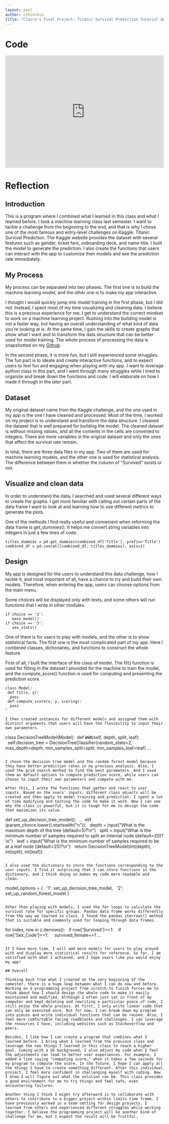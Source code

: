 ```yaml
---
layout: post
author: cchinchia
title: "Claire's Final Project: Titanic Survival Prediction Tutorial App"
---
```


# Code
<iframe src="https://trinket.io/embed/python3/a408bdb9a2" width="100%" height="356" frameborder="0" marginwidth="0" marginheight="0" allowfullscreen></iframe>

# Reflection

## Introduction

This is a program where I combined what I learned in this class and what I learned before. I took a machine learning class last semester. I want to tackle a challenge from the beginning to the end, and that is why I chose one of the most famous and entry-level challenges on Kaggle: Titanic Survival Prediction. The Kaggle website provides the dataset with several features such as gender, ticket fare, onboarding deck, and name title.
I built the model to generate the prediction. I also create the functions that users can interact with the app to customize their models and see the prediction rate immediately.

## My Process

My process can be separated into two phases. The first one is to build the machine learning model, and the other one is to make my app interactive.

I thought I would quickly jump into model training in the first phase, but I did not. Instead, I spent most of my time visualizing and cleaning data. I believe this is a precious experience for me. I get to understand the correct mindset to work on a machine learning project. Rushing into the building model is not a faster way, but having an overall understanding of what kind of data you're looking at is. At the same time, I gain the skills to create graphs that show what I want and to transform the data structure that can be better used for model training. The whole process of processing the data is snapshotted on my [Github](https://github.com/cchinchia/Titanic-Challenge/blob/main/snapshot-20201206.ipynb).

In the second phase, it is more fun, but I still experienced some struggles. The fun part is to ideate and create interactive functions, and to expect users to feel fun and engaging when playing with my app. I want to leverage python class in this part, and I went through many struggles while I tried to organize and break down the functions and code. I will elaborate on how I made it through in the later part.

## Dataset

My original dataset came from the Kaggle challenge, and the one used in my app is the one I have cleaned and processed. Most of the time, I worked on my project is to understand and transform the data structure. I cleaned the dataset that is well prepared for building the model. The cleaned dataset is without missing values, and all the contents in the cells are converted to integers. There are more variables in the original dataset and only the ones that affect the survival rate remain.

In total, there are three data files in my app. Two of them are used for machine learning models, and the other one is used for statistical analysis. The difference between them is whether the column of "Survived" exists or not.

## Visualize and clean data

In order to understand the data, I searched and used several different ways to create the graphs. I get more familiar with calling out certain parts of the data frame I want to look at and learning how to use different metrics to generate the plots.

One of the methods I find really useful and convenient when reforming the data frame is get_dummies(). It helps me convert string variables into integers in just a few lines of code. 

```
titles_dummies = pd.get_dummies(combined_df['Title'], prefix='Title')
combined_df = pd.concat([combined_df, titles_dummies], axis=1)
```

## Design

My app is designed for the users to understand this data challenge, how I tackle it, and most important of all, have a chance to try and build their own models. Therefore, when entering the app, users can choose options from the main menu. 

Some choices will be displayed only with texts, and some others will run functions that I write in other modules.

```
if choice == '2':
   main_model()
if choice == '3':
   sex_stats()
```

One of them is for users to play with models, and the other is to show statistical facts.
The first one is the most complicated part of my app. Here I combined classes, dictionaries, and functions to construct the whole feature.

First of all, I built the interface of the class of model. The fit() function is used for fitting in the dataset I provided for the machine to train the model, and the compute_score() function is used for computing and presenting the prediction score.

```
class Model:
 def fit(x, y):
  pass
 def compute_score(x, y, scoring):
  pass
"

I then created instances for different models and assigned them with distinct arguments that users will have the flexibility to input their own parameters.

```
class DecisionTreeModel(Model):
 def __init__(self, depth, split, leaf):
  self.decision_tree = DecisionTreeClassifier(random_state=2, max_depth=depth, min_samples_split=split, min_samples_leaf=leaf)
…
```

I chose the decision tree model and the random forest model because they have better prediction rates in my previous analysis. Also, I used the grid search method to find the best parameters. And I used them as default options to compute prediction score, while users can choose to input their own parameters and compete with me.

After this, I wrote the functions that gather and react to user inputs. Based on the users' inputs, different class objects will be created and then apply to model training and prediction. I spent a lot of time modifying and testing the code to make it work. Now I can see why the class is powerful, but it is tough for me to design the code that maximizes its value.

```
def set_up_decision_tree_model():
 …
 elif (param_choice.lower().startswith("n")):
  depth = input("What is the maximum depth of the tree (default=5)?\n")
  split = input("What is the minimum number of samples required to split an internal node (default=20)?\n")
  leaf = input("What is the minimum number of samples required to be at a leaf node (default=25)?\n")
  return DecisionTreeModel(int(depth), int(split), int(leaf))
```

I also used the dictionary to store the functions corresponding to the user inputs. I find it surprising that I can store functions in the dictionary, and I think doing so makes my code more readable and clean.

```
model_options = {
  '1': set_up_decision_tree_model,
  '2': set_up_random_forest_model
}
```

Other than playing with models, I used the for loops to calculate the survival rate for specific groups. Pandas data frame works differently from the way we learned in class. I found the pandas iterrows() method that is suitable and commonly used for looping through data frames.

```
for index, row in z.iterrows():
  if row['Survived']==1:
   if row['Sex_Code']==1:
    survived_female+=1
…
```

If I have more time, I will add more models for users to play around with and display more statistical results for reference. So far, I am satisfied with what I achieved, and I hope users like you would enjoy my app!

## Overall

Thinking back from what I created at the very beginning of the semester, there is a huge leap between what I can do now and before. Working on a programming project from scratch to finish forces me to think about how I should design the whole code to make it easily maintained and modified. Although I often just sat in front of my computer and kept deleting and rewriting a particular piece of code, I still enjoy the whole process. At first, I only write linear code that can only be executed once. But for now, I can break down my program into pieces and write individual functions that can be reused. Also, I feel more comfortable facing roadblocks and challenges. I can leverage the resources I have, including websites such as Stackoverflow and peers. 

Besides, I like how I can create a program that combines what I learned before. I bring what I learned from the previous class and leverage the new things I learned in this class to reach a higher goal. Coming with a UX background, I also adjust my code when I feel the adjustments can lead to better user experiences. For example, I added a line saying "computing score…" when it takes a few seconds for my program to compute the score. In the future, I hope I can apply all the things I have to create something different. After this individual project, I feel more confident in challenging myself with coding. Now I know I will figure out what the solution can be. This class provides a good environment for me to try things and feel safe, even encountering failures. 

Another thing I think I might try afterward is to collaborate with others to contribute to a bigger project within limits time frame. I have previously worked in a team setting for design projects. I learned from others and experienced different struggles while working together. I believe the programming project will be another kind of challenge for me, but I expect the result will be fruitful. 


